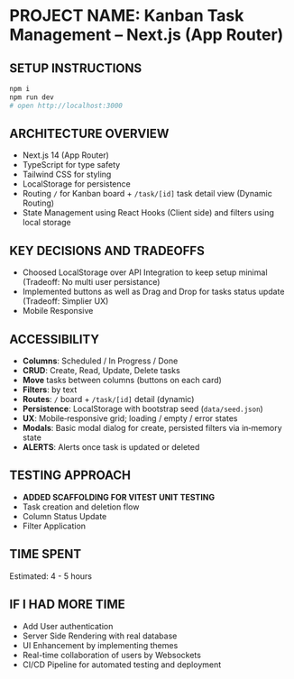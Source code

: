 
# PROJECT NAME: Kanban Task Management – Next.js (App Router)

## SETUP INSTRUCTIONS
```bash
npm i
npm run dev
# open http://localhost:3000
```

## ARCHITECTURE OVERVIEW
- Next.js 14 (App Router) 
- TypeScript for type safety
- Tailwind CSS  for styling
- LocalStorage for persistence
- Routing `/` for Kanban board + `/task/[id]` task detail view (Dynamic Routing)
- State Management using React Hooks (Client side) and filters using local storage

## KEY DECISIONS AND TRADEOFFS
- Choosed LocalStorage over API Integration to keep setup minimal (Tradeoff: No multi user persistance)
- Implemented buttons as well as Drag and Drop for tasks status update (Tradeoff: Simplier UX)
- Mobile Responsive 

## ACCESSIBILITY
- **Columns**: Scheduled / In Progress / Done
- **CRUD**: Create, Read, Update, Delete tasks
- **Move** tasks between columns (buttons on each card)
- **Filters**: by text
- **Routes**: `/` board + `/task/[id]` detail (dynamic)
- **Persistence**: LocalStorage with bootstrap seed (`data/seed.json`)
- **UX**: Mobile‑responsive grid; loading / empty / error states
- **Modals**: Basic modal dialog for create, persisted filters via in‑memory state
- **ALERTS**: Alerts once task is updated or deleted


## TESTING APPROACH
- **ADDED SCAFFOLDING FOR VITEST UNIT TESTING**
- Task creation and deletion flow
- Column Status Update
- Filter Application

## TIME SPENT
Estimated: 4 - 5 hours

## IF I HAD MORE TIME
- Add User authentication
- Server Side Rendering with real database
- UI Enhancement by implementing themes
- Real-time collaboration of users by Websockets
- CI/CD Pipeline for automated testing and deployment
